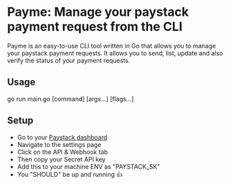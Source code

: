 # Payme: Manage your paystack payment request from the CLI
Payme is an easy-to-use CLI tool written in Go that allows you to manage your paystack payment requests.
It allows you to send, list, update and also verify the status of your payment requests.

## Usage
go run main.go [command] [args...] [flags...]

## Setup
- Go to your [Paystack dashboard](https:dashboard.paystack.com)
- Navigate to the settings page
- Click on the API & Webhook tab 
- Then copy your Secret API key
- Add this to your machine ENV as "PAYSTACK_SK"
- You "SHOULD" be up and running 👍